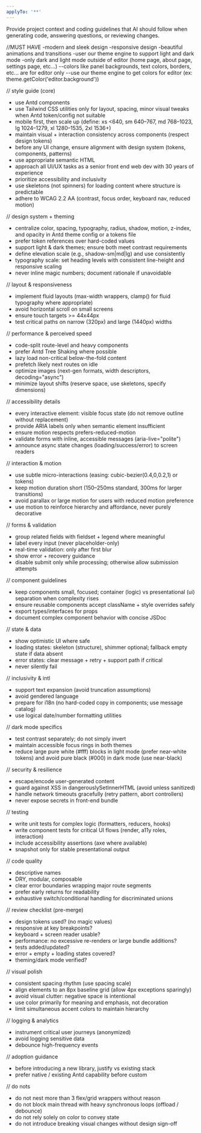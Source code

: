 ```yaml
---
applyTo: '**'
---
```

Provide project context and coding guidelines that AI should follow when generating code, answering questions, or reviewing changes.

//MUST HAVE
-modern and sleek design
-responsive design
-beautiful animations and transitions
-user our theme engine to support light and dark mode
-only dark and light mode outside of editor (home page, about page, settings page, etc...)
--colors like panel backgrounds, text colors, borders, etc... are for editor only
--use our theme engine to get colors for editor (ex: theme.getColor('editor.background'))


// style guide (core)
- use Antd components
- use Tailwind CSS utilities only for layout, spacing, minor visual tweaks when Antd token/config not suitable
- mobile first, then scale up (define: xs <640, sm 640–767, md 768–1023, lg 1024–1279, xl 1280–1535, 2xl 1536+)
- maintain visual + interaction consistency across components (respect design tokens)
- before any UI change, ensure alignment with design system (tokens, components, patterns)
- use appropriate semantic HTML
- approach all UI/UX tasks as a senior front end web dev with 30 years of experience
- prioritize accessibility and inclusivity
- use skeletons (not spinners) for loading content where structure is predictable
- adhere to WCAG 2.2 AA (contrast, focus order, keyboard nav, reduced motion)

// design system + theming
- centralize color, spacing, typography, radius, shadow, motion, z-index, and opacity in Antd theme config or a tokens file
- prefer token references over hard-coded values
- support light & dark themes; ensure both meet contrast requirements
- define elevation scale (e.g., shadow-sm|md|lg) and use consistently
- typography scale: set heading levels with consistent line-height and responsive scaling
- never inline magic numbers; document rationale if unavoidable

// layout & responsiveness
- implement fluid layouts (max-width wrappers, clamp() for fluid typography where appropriate)
- avoid horizontal scroll on small screens
- ensure touch targets >= 44x44px
- test critical paths on narrow (320px) and large (1440px) widths

// performance & perceived speed
- code-split route-level and heavy components
- prefer Antd Tree Shaking where possible
- lazy load non-critical below-the-fold content
- prefetch likely next routes on idle
- optimize images (next-gen formats, width descriptors, decoding="async")
- minimize layout shifts (reserve space, use skeletons, specify dimensions)

// accessibility details
- every interactive element: visible focus state (do not remove outline without replacement)
- provide ARIA labels only when semantic element insufficient
- ensure motion respects prefers-reduced-motion
- validate forms with inline, accessible messages (aria-live="polite")
- announce async state changes (loading/success/error) to screen readers

// interaction & motion
- use subtle micro-interactions (easing: cubic-bezier(0.4,0,0.2,1) or tokens)
- keep motion duration short (150–250ms standard, 300ms for larger transitions)
- avoid parallax or large motion for users with reduced motion preference
- use motion to reinforce hierarchy and affordance, never purely decorative

// forms & validation
- group related fields with fieldset + legend where meaningful
- label every input (never placeholder-only)
- real-time validation: only after first blur
- show error + recovery guidance
- disable submit only while processing; otherwise allow submission attempts

// component guidelines
- keep components small, focused; container (logic) vs presentational (ui) separation when complexity rises
- ensure reusable components accept className + style overrides safely
- export types/interfaces for props
- document complex component behavior with concise JSDoc

// state & data
- show optimistic UI where safe
- loading states: skeleton (structure), shimmer optional; fallback empty state if data absent
- error states: clear message + retry + support path if critical
- never silently fail

// inclusivity & intl
- support text expansion (avoid truncation assumptions)
- avoid gendered language
- prepare for i18n (no hard-coded copy in components; use message catalog)
- use logical date/number formatting utilities

// dark mode specifics
- test contrast separately; do not simply invert
- maintain accessible focus rings in both themes
- reduce large pure white (#fff) blocks in light mode (prefer near-white tokens) and avoid pure black (#000) in dark mode (use near-black)


// security & resilience
- escape/encode user-generated content
- guard against XSS in dangerouslySetInnerHTML (avoid unless sanitized)
- handle network timeouts gracefully (retry pattern, abort controllers)
- never expose secrets in front-end bundle

// testing
- write unit tests for complex logic (formatters, reducers, hooks)
- write component tests for critical UI flows (render, a11y roles, interaction)
- include accessibility assertions (axe where available)
- snapshot only for stable presentational output

// code quality
- descriptive names
- DRY, modular, composable
- clear error boundaries wrapping major route segments
- prefer early returns for readability
- exhaustive switch/conditional handling for discriminated unions

// review checklist (pre-merge)
- design tokens used? (no magic values)
- responsive at key breakpoints?
- keyboard + screen reader usable?
- performance: no excessive re-renders or large bundle additions?
- tests added/updated?
- error + empty + loading states covered?
- theming/dark mode verified?

// visual polish
- consistent spacing rhythm (use spacing scale)
- align elements to an 8px baseline grid (allow 4px exceptions sparingly)
- avoid visual clutter: negative space is intentional
- use color primarily for meaning and emphasis, not decoration
- limit simultaneous accent colors to maintain hierarchy

// logging & analytics
- instrument critical user journeys (anonymized)
- avoid logging sensitive data
- debounce high-frequency events

// adoption guidance
- before introducing a new library, justify vs existing stack
- prefer native / existing Antd capability before custom

// do nots
- do not nest more than 3 flex/grid wrappers without reason
- do not block main thread with heavy synchronous loops (offload / debounce)
- do not rely solely on color to convey state
- do not introduce breaking visual changes without design sign-off

